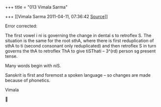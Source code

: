 +++
title = "013 Vimala Sarma"

+++
[[Vimala Sarma	2011-04-11, 07:36:42 [Source](https://groups.google.com/g/samskrita/c/RjgdBR6wsa8)]]



Error corrected:

The first vowel i ni is governing the change in dental s to retroflex
S. The situation is the same for the root sthA, where there is first reduplication of sthA to ti (second consonant only reduplicated) and then retroflex S in turn governs the thA to retroflex ThA to give tiSThati – 3^(rd) person sg present tense.

Many words begin with niS.

Sanskrit is first and foremost a spoken language – so changes are made because of phonetics.

Vimala



